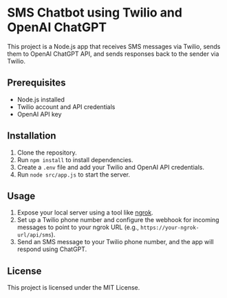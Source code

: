 # SMS Chatbot using Twilio and OpenAI ChatGPT

This project is a Node.js app that receives SMS messages via Twilio, sends them to OpenAI ChatGPT API, and sends responses back to the sender via Twilio.

## Prerequisites

- Node.js installed
- Twilio account and API credentials
- OpenAI API key

## Installation

1. Clone the repository.
2. Run `npm install` to install dependencies.
3. Create a `.env` file and add your Twilio and OpenAI API credentials.
4. Run `node src/app.js` to start the server.

## Usage

1. Expose your local server using a tool like [ngrok](https://ngrok.com/).
2. Set up a Twilio phone number and configure the webhook for incoming messages to point to your ngrok URL (e.g., `https://your-ngrok-url/api/sms`).
3. Send an SMS message to your Twilio phone number, and the app will respond using ChatGPT.

## License

This project is licensed under the MIT License.